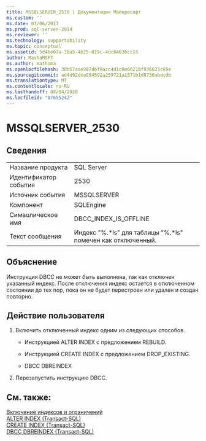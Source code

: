 ```yaml
---
title: MSSQLSERVER_2530 | Документация Майкрософт
ms.custom: ''
ms.date: 03/06/2017
ms.prod: sql-server-2014
ms.reviewer: ''
ms.technology: supportability
ms.topic: conceptual
ms.assetid: 5d4be07a-38a5-4b25-819c-4dcb4636cc15
author: MashaMSFT
ms.author: mathoma
ms.openlocfilehash: 30b57aae907d6f0acc4d1c0e6021bf936621c69e
ms.sourcegitcommit: ad4d92dce894592a259721a1571b1d8736abacdb
ms.translationtype: MT
ms.contentlocale: ru-RU
ms.lasthandoff: 08/04/2020
ms.locfileid: "87655242"
---
```

# <a name="mssqlserver_2530"></a>MSSQLSERVER_2530
    
## <a name="details"></a>Сведения  
  
|||  
|-|-|  
|Название продукта|SQL Server|  
|Идентификатор события|2530|  
|Источник события|MSSQLSERVER|  
|Компонент|SQLEngine|  
|Символическое имя|DBCC_INDEX_IS_OFFLINE|  
|Текст сообщения|Индекс "%.*ls" для таблицы "%.\*ls" помечен как отключенный.|  
  
## <a name="explanation"></a>Объяснение  
 Инструкция DBCC не может быть выполнена, так как отключен указанный индекс. После отключения индекс остается в отключенном состоянии до тех пор, пока он не будет перестроен или удален и создан повторно.  
  
## <a name="user-action"></a>Действие пользователя  
  
1.  Включить отключенный индекс одним из следующих способов.  
  
    -   Инструкцией ALTER INDEX с предложением REBUILD.  
  
    -   Инструкцией CREATE INDEX с предложением DROP_EXISTING.  
  
    -   DBCC DBREINDEX  
  
2.  Перезапустить инструкцию DBCC.  
  
## <a name="see-also"></a>См. также:  
 [Включение индексов и ограничений](../indexes/enable-indexes-and-constraints.md)   
 [ALTER INDEX (Transact-SQL)](/sql/t-sql/statements/alter-index-transact-sql)   
 [CREATE INDEX (Transact-SQL)](/sql/t-sql/statements/create-index-transact-sql)   
 [DBCC DBREINDEX (Transact-SQL)](/sql/t-sql/database-console-commands/dbcc-dbreindex-transact-sql)  
  
  
